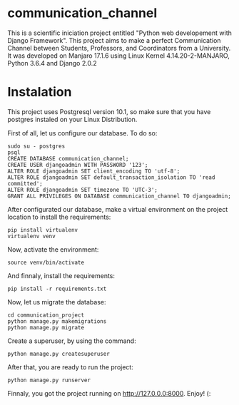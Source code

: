 # communication_channel
This is a scientific iniciation project entitled "Python web developement with Django Framework". 
This project aims to make a perfect Communication Channel between Students, Professors, and Coordinators from a University.
It was developed on Manjaro 17.1.6 using Linux Kernel 4.14.20-2-MANJARO, Python 3.6.4 and Django 2.0.2


# Instalation
This project uses Postgresql version 10.1, so make sure that you have postgres instaled on your Linux Distribution.

First of all, let us configure our database. To do so:

    sudo su - postgres
    psql
    CREATE DATABASE communication_channel;
    CREATE USER djangoadmin WITH PASSWORD '123';
    ALTER ROLE djangoadmin SET client_encoding TO 'utf-8';
    ALTER ROLE djangoadmin SET default_transaction_isolation TO 'read committed';
    ALTER ROLE djangoadmin SET timezone TO 'UTC-3';
    GRANT ALL PRIVILEGES ON DATABASE communication_channel TO djangoadmin;

After configurated our database, make a virtual environment on the project location to install the requirements:
    
    pip install virtualenv
    virtualenv venv

Now, activate the environment:

    source venv/bin/activate

And finnaly, install the requirements:

    pip install -r requirements.txt

Now, let us migrate the database:

    cd communication_project
    python manage.py makemigrations
    python manage.py migrate

Create a superuser, by using the command:

    python manage.py createsuperuser

After that, you are ready to run the project:

    python manage.py runserver


Finnaly, you got the project running on http://127.0.0.0:8000. Enjoy! (:
